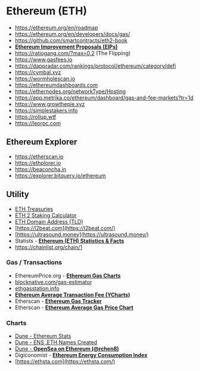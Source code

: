 # Ethereum (ETH)

- https://ethereum.org/en/roadmap
- https://ethereum.org/en/developers/docs/gas/
- https://github.com/smartcontracts/eth2-book
- [**Ethereum Improvement Proposals (EIPs)**](https://github.com/ethereum/EIPs)
- https://ratiogang.com/?max=0.2 (The Flipping)
- https://www.gasfees.io
- https://dappradar.com/rankings/protocol/ethereum/category/defi
- https://cymbal.xyz
- https://wormholescan.io
- https://ethereumdashboards.com
- https://ethernodes.org/networkType/Hosting
- https://app.metrika.co/ethereum/dashboard/gas-and-fee-markets?tr=1d
- https://www.growthepie.xyz
- https://simplestakers.info
- https://rollup.wtf
- https://leorpc.com

## Ethereum Explorer

- https://etherscan.io
- https://ethplorer.io
- https://beaconcha.in
- https://explorer.bitquery.io/ethereum

## Utility

- [ETH Treasuries](https://ethtreasuries.pory.app/)
- [ETH 2 Staking Calculator](https://ethereumprice.org/eth-2-calculator/)
- [ETH Domain Address (TLD)](https://app.ens.domains/)
- [https://l2beat.com](https://l2beat.com/)
- [https://ultrasound.money](https://ultrasound.money/)
- Statists - [**Ethereum (ETH) Statistics & Facts**](https://www.statista.com/topics/8807/ethereum-eth/)
- https://chainlist.org/chain/1

### Gas / Transactions

- EthereumPrice.org - **[Ethereum Gas Charts](https://ethereumprice.org/gas/)**
- [blocknative.com/gas-estimator](https://www.blocknative.com/gas-estimator)
- [ethgasstation.info](https://ethgasstation.info/)
- [**Ethereum Average Transaction Fee (YCharts)**](https://ycharts.com/indicators/ethereum_average_transaction_fee)
- Etherscan - [**Ethereum Gas Tracker**](https://etherscan.io/gastracker)
- Etherscan - [**Ethereum Average Gas Price Chart**](https://etherscan.io/chart/gasprice)

### Charts

- [Dune - Ethereum Stats](https://dune.xyz/k06a/ethereum-stats)
- [Dune - ENS .ETH Names Created](https://dune.xyz/queries/1896)
- [Dune - **OpenSea on Ethereum (@rchen8)**](https://dune.xyz/rchen8/opensea)
- Digiconomist - [**Ethereum Energy Consumption Index**](https://digiconomist.net/ethereum-energy-consumption)
- [https://ethsta.com](https://ethsta.com/)
